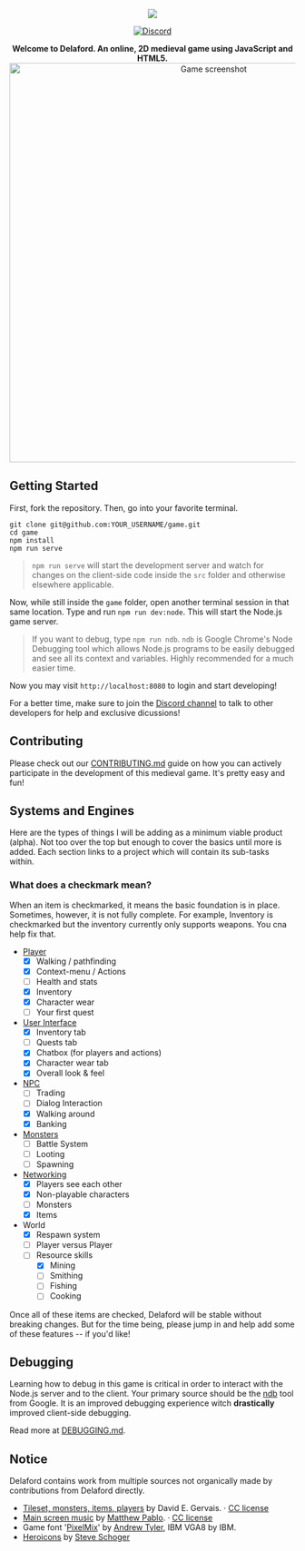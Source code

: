 <p align="center">
  <img src="https://github.com/Delaford/game/raw/master/src/assets/github/logo.png"/>
</p>

<div align="center">
<a href="https://discord.gg/nkZnHvD"><img src="https://camo.githubusercontent.com/b12a95e20b7ca35f918c0ab5103fe56b6f44c067/68747470733a2f2f696d672e736869656c64732e696f2f62616467652f636861742d6f6e253230646973636f72642d3732383964612e737667" alt="Discord" /></a>
</div>

<p align="center">
  <strong>Welcome to Delaford. An online, 2D medieval game using JavaScript and HTML5.</strong>

  <img width="704" alt="Game screenshot" src="https://github.com/delaford/game/blob/master/src/assets/github/readme_hero.png">
</p>

## Getting Started

First, fork the repository. Then, go into your favorite terminal.

    git clone git@github.com:YOUR_USERNAME/game.git
    cd game
    npm install
    npm run serve

> `npm run serve` will start the development server and watch for changes on the client-side code inside the `src` folder and otherwise elsewhere applicable.

Now, while still inside the `game` folder, open another terminal session in that same location. Type and run `npm run dev:node`. This will start the Node.js game server.

> If you want to debug, type `npm run ndb`. `ndb` is Google Chrome's Node Debugging tool which allows Node.js programs to be easily debugged and see all its context and variables. Highly recommended for a much easier time.

Now you may visit `http://localhost:8080` to login and start developing!

For a better time, make sure to join the [Discord channel](https://discord.gg/vTp2SW) to talk to other developers for help and exclusive dicussions!

## Contributing

Please check out our [CONTRIBUTING.md](https://github.com/Delaford/game/blob/master/.github/CONTRIBUTING.md) guide on how you can actively participate in the development of this medieval game. It's pretty easy and fun!

## Systems and Engines

Here are the types of things I will be adding as a minimum viable product (alpha). Not too over the top but enough to cover the basics until more is added. Each section links to a project which will contain its sub-tasks within.

### What does a checkmark mean?

When an item is checkmarked, it means the basic foundation is in place. Sometimes, however, it is not fully complete. For example, Inventory is checkmarked but the inventory currently only supports weapons. You cna help fix that.

- [Player](https://github.com/Delaford/game/projects/1)
  - [x] Walking / pathfinding
  - [X] Context-menu / Actions
  - [ ] Health and stats
  - [X] Inventory
  - [X] Character wear
  - [ ] Your first quest
- [User Interface](https://github.com/Delaford/game/projects/2)
  - [x] Inventory tab
  - [ ] Quests tab
  - [x] Chatbox (for players and actions)
  - [x] Character wear tab
  - [x] Overall look &amp; feel
- [NPC](https://github.com/Delaford/game/projects/3)
  - [ ] Trading
  - [ ] Dialog Interaction
  - [x] Walking around
  - [X] Banking
- [Monsters](https://github.com/Delaford/game/projects/3)
  - [ ] Battle System
  - [ ] Looting
  - [ ] Spawning
- [Networking](https://github.com/Delaford/game/projects/5)
  - [X] Players see each other
  - [X] Non-playable characters
  - [ ] Monsters
  - [X] Items
- World
  - [X] Respawn system
  - [ ] Player versus Player
  - [ ] Resource skills
    - [X] Mining
    - [ ] Smithing
    - [ ] Fishing
    - [ ] Cooking

Once all of these items are checked, Delaford will be stable without breaking changes. But for the time being, please jump in and help add some of these features -- if you'd like!

## Debugging

Learning how to debug in this game is critical in order to interact with the Node.js server and to the client. Your primary source should be the [ndb](https://github.com/GoogleChromeLabs/ndb) tool from Google. It is an improved debugging experience witch __drastically__ improved client-side debugging.

Read more at [DEBUGGING.md](debugging.md).

## Notice

Delaford contains work from multiple sources not organically made by contributions from Delaford directly.

- [Tileset, monsters, items, players](http://pousse.rapiere.free.fr/tome/tome-tiles.htm) by David E. Gervais. &middot; [CC license](https://creativecommons.org/licenses/by/3.0/)
- [Main screen music](https://opengameart.org/content/enchanted-festival) by [Matthew Pablo](http://www.matthewpablo.com). &middot; [CC license](https://creativecommons.org/licenses/by/3.0/)
- Game font '[PixelMix](https://www.dafont.com/pixelmix.font)' by [Andrew Tyler](http://andrewtyler.net/fonts/), IBM VGA8 by IBM.
- [Heroicons](https://github.com/sschoger/heroicons-ui) by [Steve Schoger](http://www.steveschoger.com/)
